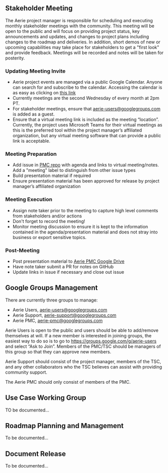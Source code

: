 
## Stakeholder Meeting

The Aerie project manager is responsible for scheduling and executing monthly stakeholder meetings with the community. This meeting will be open to the public and will focus on providing project status, key announcements and updates, and changes to project plans including changes to the roadmap and deliveries. In addition, short demos of new or upcoming capabilities may take place for stakeholders to get a "first look" and provide feedback. Meetings will be recorded and notes will be taken for posterity.

### Updating Meeting Invite

- Aerie project events are managed via a public Google Calendar. Anyone can search for and subscribe to the calendar. Accessing the calendar is as easy as clicking on [this link](https://calendar.google.com/calendar/u/1?cid=Y180OTYxMmZjZmM5Yjg0NzMzODI2ODhhYTY1ZjE2MDkxYzM2OWQzYzVjNGJmZDlmMTQ0ZjMxZThmNzk3ZmRmMmFmQGdyb3VwLmNhbGVuZGFyLmdvb2dsZS5jb20)
- Currently meetings are the second Wednesday of every month at 2pm PT. 
- For stakeholder meetings, ensure that aerie-users@googlegroups.com is added as a guest. 
- Ensure that a virtual meeting link is included as the meeting “location”. Currently, the project uses Microsoft Teams for their virtual meetings as this is the preferred tool within the project manager’s affiliated organization, but any virtual meeting software that can provide a public link is acceptable. 

### Meeting Preparation

- Add issue in [PMC repo](https://github.com/NASA-AMMOS/aerie-pmc/) with agenda and links to virtual meeting/notes. Add a "meeting" label to distinguish from other issue types
- Build presentation material if required
- Ensure presentation material has been approved for release by project manager’s affiliated organization

### Meeting Execution

- Assign note taker prior to the meeting to capture high level comments from stakeholders and/or actions
- Don't forget to record the meeting! 
- Monitor meeting discussion to ensure it is kept to the information contained in the agenda/presentation material and does not stray into business or export sensitive topics.

### Post-Meeting

- Post presentation material to [Aerie PMC Google Drive](https://drive.google.com/drive/u/1/folders/0ALCWXMVW95k9Uk9PVA)
- Have note taker submit a PR for notes on GitHub
- Update links in issue if necessary and close out issue


## Google Groups Management

There are currently three groups to manage:
- Aerie Users, aerie-users@googlegroups.com
- Aerie Support, aerie-support@googlegroups.com 
- Aerie PMC, aerie-pmc@googlegroups.com 

Aerie Users is open to the public and users should be able to add/remove themselves at will. If a new member is interested in joining groups, the easiest way to do so is to go to https://groups.google.com/g/aerie-users and select “Ask to Join”. Members of the PMC/TSC should be managers of this group so that they can approve new members. 

Aerie Support should consist of the project manager, members of the TSC, and any other collaborators who the TSC believes can assist with providing community support. 

The Aerie PMC should only consist of members of the PMC. 

## Use Case Working Group

TO be documented...

## Roadmap Planning and Management

To be documented...

## Document Release

To be documented...



